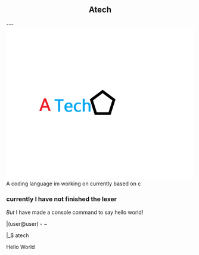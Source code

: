 <h2 align="center"> Atech </h2>
---
<div align="center">
  <img src="https://github.com/wijiler/Atech/blob/Logo/Atech_Logo.png" alt="Logo didnt load :/"/>
</div>
A coding language im working on currently based on c

<br>

<h3> currently I have not finished the lexer </h3>

*But* I have made a console command to say hello world!

|(user@user) - ~

|_$ atech

Hello World

